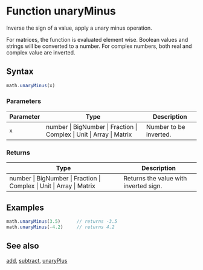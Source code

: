 <!-- Note: This file is automatically generated from source code comments. Changes made in this file will be overridden. -->

# Function unaryMinus

Inverse the sign of a value, apply a unary minus operation.

For matrices, the function is evaluated element wise. Boolean values and
strings will be converted to a number. For complex numbers, both real and
complex value are inverted.


## Syntax

```js
math.unaryMinus(x)
```

### Parameters

Parameter | Type | Description
--------- | ---- | -----------
`x` | number &#124; BigNumber &#124; Fraction &#124; Complex &#124; Unit &#124; Array &#124; Matrix | Number to be inverted.

### Returns

Type | Description
---- | -----------
number &#124; BigNumber &#124; Fraction &#124; Complex &#124; Unit &#124; Array &#124; Matrix | Returns the value with inverted sign.


## Examples

```js
math.unaryMinus(3.5)      // returns -3.5
math.unaryMinus(-4.2)     // returns 4.2
```


## See also

[add](add.md),
[subtract](subtract.md),
[unaryPlus](unaryPlus.md)
